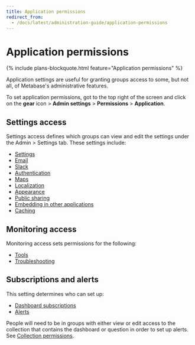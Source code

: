 ```yaml
---
title: Application permissions
redirect_from:
  - /docs/latest/administration-guide/application-permissions
---
```


# Application permissions

{% include plans-blockquote.html feature="Application permissions" %}

Application settings are useful for granting groups access to some, but not all, of Metabase's administrative features.

To set application permissions, got to the top right of the screen and click on the **gear** icon > **Admin settings** > **Permissions** > **Application**.

## Settings access

Settings access defines which groups can view and edit the settings under the Admin > Settings tab. These settings include:

- [Settings](../configuring-metabase/settings.md)
- [Email](../configuring-metabase/email.md)
- [Slack](../configuring-metabase/slack.md)
- [Authentication](../people-and-groups/start.md)
- [Maps](../configuring-metabase/custom-maps.md)
- [Localization](../configuring-metabase/localization.md)
- [Appearance](../configuring-metabase/appearance.md)
- [Public sharing](../questions/sharing/public-links.md)
- [Embedding in other applications](../embedding/start.md)
- [Caching](../configuring-metabase/caching.md)

## Monitoring access

Monitoring access sets permissions for the following:

- [Tools](../usage-and-performance-tools/tools.md)
- [Troubleshooting](../troubleshooting-guide/index.md)

## Subscriptions and alerts

This setting determines who can set up:

- [Dashboard subscriptions](../dashboards/subscriptions.md)
- [Alerts](../questions/sharing/alerts.md)

People will need to be in groups with either view or edit access to the collection that contains the dashboard or question in order to set up alerts. See [Collection permissions](../permissions/collections.md).
